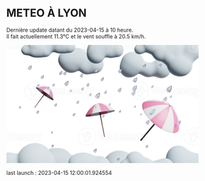 # METEO À LYON

Dernière update datant du 2023-04-15 à 10 heure.  
Il fait actuellement 11.3°C et le vent souffle à 20.5 km/h.      

![](./.github/rain.png)

last launch : 2023-04-15 12:00:01.924554
